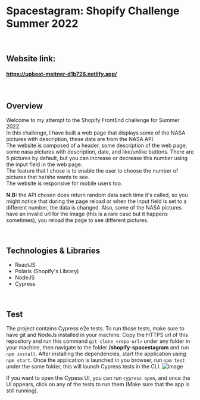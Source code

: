 # Spacestagram: Shopify Challenge Summer 2022

&nbsp;
## Website link:
#### https://upbeat-meitner-d1b726.netlify.app/

&nbsp;
## Overview
Welcome to my attempt to the Shopify FrontEnd challenge for Summer 2022. <br />
In this challenge, I have built a web page that displays some of the NASA pictures with description, these data are from the NASA API. <br />
The website is composed of a header, some description of the web page, some nasa pictures with description, date, and like/unlike buttons. There are 5 pictures by default, but you can increase or decrease this number using the input field in the web page. <br />
The feature that I chose is to enable the user to choose the number of pictures that he/she wants to see. <br>
The website is responsive for mobile users too.

**N.B:** the API chosen does return random data each time it's called, so you might notice that during the page reload or when the input field is set to a different number, the data is changed. Also, some of the NASA pictures have an invalid url for the image (this is a rare case but it happens sometimes), you reload the page to see different pictures. 

&nbsp;
## Technologies & Libraries
- ReactJS
- Polaris (Shopify's Library)
- NodeJS
- Cypress

&nbsp;
## Test
The project contains Cypress e2e tests. To run those tests, make sure to have git and NodeJs installed in your machine. Copy the HTTPS url of this repository and run this command `git clone <repo-url>` under any folder in your machine, then navigate to the folder **/shopify-spacestagram** and run `npm install`. After installing the dependencies, start the application using `npm start`. Once the application is launched in you browser, run `npm test` under the same folder, this will launch Cypress tests in the CLI. 
![image](https://user-images.githubusercontent.com/59850587/149605662-133116f6-09fb-4218-844c-6c83a22c2632.png)


If you want to open the Cypess UI, you can run `cypress open`, and once the UI appears, click on any of the tests to run them (Make sure that the app is still running).
